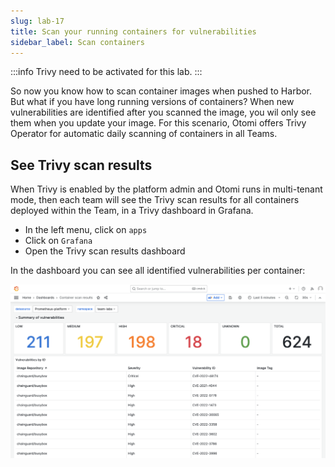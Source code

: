 ```yaml
---
slug: lab-17
title: Scan your running containers for vulnerabilities
sidebar_label: Scan containers
---
```


:::info
Trivy need to be activated for this lab.
:::

So now you know how to scan container images when pushed to Harbor. But what if you have long running versions of containers? When new vulnerabilities are identified after you scanned the image, you wil only see them when you update your image. For this scenario, Otomi offers Trivy Operator for automatic daily scanning of containers in all Teams.

## See Trivy scan results

When Trivy is enabled by the platform admin and Otomi runs in multi-tenant mode, then each team will see the Trivy scan results for all containers deployed within the Team, in a Trivy dashboard in Grafana.

- In the left menu, click on `apps`
- Click on `Grafana`
- Open the Trivy scan results dashboard

In the dashboard you can see all identified vulnerabilities per container:

![kubecfg](../../img/trivy-dashboard.png)
